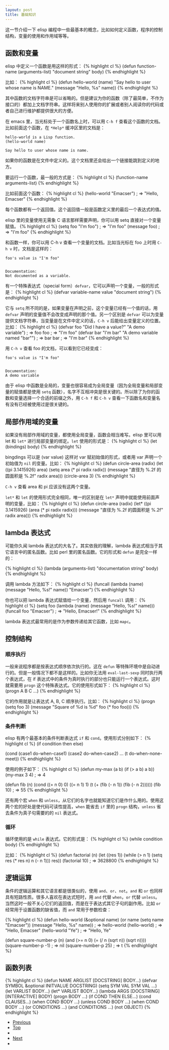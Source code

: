 ```yaml
---
layout: post
title: 基础知识
---
```


这一节介绍一下 elisp 编程中一些最基本的概念，比如如何定义函数，程序的控制结构，变量的使用和作用域等等。

## 函数和变量 ##

elisp 中定义一个函数是用这样的形式：
{% highlight cl %}
(defun function-name (arguments-list)
  "document string"
  body)
{% endhighlight %}

比如：
{% highlight cl %}
(defun hello-world (name)
  "Say hello to user whose name is NAME."
  (message "Hello, %s" name))
{% endhighlight %}

其中函数的文档字符串是可以省略的。但是建议为你的函数（除了最简单，不作为接口的）都加上文档字符串。这样将来别人使用你的扩展或者别人阅读你的代码或者自己进行维护都提供很大的方便。

在 emacs 里，当光标处于一个函数名上时，可以用 `C-h f` 查看这个函数的文档。比如前面这个函数，在 `*Help*` 缓冲区里的文档是：

    hello-world is a Lisp function.
    (hello-world name)
    
    Say hello to user whose name is name.

如果你的函数是在文件中定义的。这个文档里还会给出一个链接能跳到定义的地方。

要运行一个函数，最一般的方式是：
{% highlight cl %}
(function-name arguments-list)
{% endhighlight %}

比如前面这个函数：
{% highlight cl %}
(hello-world "Emacser")                 ; => "Hello, Emacser"
{% endhighlight %}

每个函数都有一个返回值。这个返回值一般是函数定义里的最后一个表达式的值。

elisp 里的变量使用无需象 C 语言那样需要声明，你可以用 setq 直接对一个变量赋值。
{% highlight cl %}
(setq foo "I'm foo")                    ; => "I'm foo"
(message foo)                           ; => "I'm foo"
{% endhighlight %}

和函数一样，你可以用 C-h v 查看一个变量的文档。比如当光标在 foo 上时用 `C-h v` 时，文档是这样的：

    foo's value is "I'm foo"
    
    
    Documentation:
    Not documented as a variable.

有一个特殊表达式（special form）`defvar`，它可以声明一个变量，一般的形式是：
{% highlight cl %}
(defvar variable-name value
  "document string")
{% endhighlight %}

它与 `setq` 所不同的是，如果变量在声明之前，这个变量已经有一个值的话，用 `defvar` 声明的变量值不会改变成声明的那个值。另一个区别是 `defvar` 可以为变量提供文档字符串，当变量是在文件中定义的话，`C-h v` 后能给出变量定义的位置。比如：
{% highlight cl %}
(defvar foo "Did I have a value?"
  "A demo variable")                    ; => foo
foo                                     ; => "I'm foo"
(defvar bar "I'm bar"
  "A demo variable named \"bar\"")      ; => bar
bar                                     ; => "I'm bar"
{% endhighlight %}

用 `C-h v` 查看 foo 的文档，可以看到它已经变成：

    foo's value is "I'm foo"
    
    
    Documentation:
    A demo variable

由于 elisp 中函数是全局的，变量也很容易成为全局变量（因为全局变量和局部变量的赋值都是使用 `setq` 函数），名字不互相冲突是很关键的。所以除了为你的函数和变量选择一个合适的前缀之外，用 `C-h f` 和 `C-h v` 查看一下函数名和变量名有没有已经被使用过是很关键的。

## 局部作用域的变量 ##

如果没有局部作用域的变量，都使用全局变量，函数会相当难写。elisp 里可以用 let 和 `let*` 进行局部变量的绑定。`let` 使用的形式是：
{% highlight cl %}
(let (bindings)
  body)
{% endhighlight %}

bingdings 可以是 (var value) 这样对 var 赋初始值的形式，或者用 var 声明一个初始值为 `nil` 的变量。比如：
{% highlight cl %}
(defun circle-area (radix)
  (let ((pi 3.1415926)
        area)
    (setq area (* pi radix radix))
    (message "直径为 %.2f 的圆面积是 %.2f" radix area)))
(circle-area 3)
{% endhighlight %}

`C-h v` 查看 area 和 pi 应该没有这两个变量。

`let*` 和 `let` 的使用形式完全相同，唯一的区别是在 `let*` 声明中就能使用前面声明的变量，比如：
{% highlight cl %}
(defun circle-area (radix)
  (let* ((pi 3.1415926)
         (area (* pi radix radix)))
    (message "直径为 %.2f 的圆面积是 %.2f" radix area)))
{% endhighlight %}

## lambda 表达式 ##

可能你久闻 lambda 表达式的大名了。其实依我的理解，lambda 表达式相当于其它语言中的匿名函数。比如 perl 里的匿名函数。它的形式和 `defun` 是完全一样的：

{% highlight cl %}
(lambda (arguments-list)
  "documentation string"
  body)
{% endhighlight %}

调用 lambda 方法如下：
{% highlight cl %}
(funcall (lambda (name)
           (message "Hello, %s!" name)) "Emacser")
{% endhighlight %}

你也可以把 lambda 表达式赋值给一个变量，然后用 `funcall` 调用：
{% highlight cl %}
(setq foo (lambda (name)
            (message "Hello, %s!" name)))
(funcall foo "Emacser")                   ; => "Hello, Emacser!"
{% endhighlight %}

lambda 表达式最常用的是作为参数传递给其它函数，比如 `mapc`。

## 控制结构 ##

### 顺序执行 ###
一般来说程序都是按表达式顺序依次执行的。这在 `defun` 等特殊环境中是自动进行的。但是一般情况下都不是这样的。比如你无法用 `eval-last-sexp` 同时执行两个表达式，在 if 表达式中的条件为真时执行的部分也只能运行一个表达式。这时就需要用 `progn` 这个特殊表达式。它的使用形式如下：
{% highlight cl %}
(progn A B C ...)
{% endhighlight %}

它的作用就是让表达式 A, B, C 顺序执行。比如：
{% highlight cl %}
(progn
  (setq foo 3)
  (message "Square of %d is %d" foo (* foo foo)))
{% endhighlight %}

### 条件判断 ####

elisp 有两个最基本的条件判断表达式 `if` 和 `cond`。使用形式分别如下：
{% highlight cl %}
(if condition
    then
  else)

(cond (case1 do-when-case1)
      (case2 do-when-case2)
      ...
      (t do-when-none-meet))
{% endhighlight %}

使用的例子如下：
{% highlight cl %}
(defun my-max (a b)
  (if (> a b)
      a b))
(my-max 3 4)                            ; => 4

(defun fib (n)
  (cond ((= n 0) 0)
        ((= n 1) 1)
        (t (+ (fib (- n 1))
                 (fib (- n 2))))))
(fib 10)                                ; => 55
{% endhighlight %}

还有两个宏 `when` 和 `unless`，从它们的名字也就能知道它们是作什么用的。使用这两个宏的好处是使代码可读性提高，`when` 能省去 `if` 里的 `progn` 结构，`unless` 省去条件为真子句需要的的 `nil` 表达式。

### 循环 ###

循环使用的是 `while` 表达式。它的形式是：
{% highlight cl %}
(while condition
  body)
{% endhighlight %}

比如：
{% highlight cl %}
(defun factorial (n)
  (let ((res 1))
    (while (> n 1)
      (setq res (* res n)
            n (- n 1)))
    res))
(factorial 10)                          ; => 3628800
{% endhighlight %}

## 逻辑运算 ##

条件的逻辑运算和其它语言都是很类似的，使用 `and`、`or`、`not`。`and` 和 `or` 也同样具有短路性质。很多人喜欢在表达式短时，用 `and` 代替 `when`，`or` 代替 `unless`。当然这时一般不关心它们的返回值，而是在于表达式其它子句的副作用。比如 `or` 经常用于设置函数的缺省值，而 `and` 常用于参数检查：

{% highlight cl %}
(defun hello-world (&optional name)
  (or name (setq name "Emacser"))
  (message "Hello, %s" name))           ; => hello-world
(hello-world)                           ; => "Hello, Emacser"
(hello-world "Ye")                      ; => "Hello, Ye"

(defun square-number-p (n)
  (and (>= n 0)
       (= (/ n (sqrt n)) (sqrt n))))
(square-number-p -1)                    ; => nil
(square-number-p 25)                    ; => t
{% endhighlight %}

## 函数列表 ##
{% highlight cl %}
(defun NAME ARGLIST [DOCSTRING] BODY...)
(defvar SYMBOL &optional INITVALUE DOCSTRING)
(setq SYM VAL SYM VAL ...)
(let VARLIST BODY...)
(let* VARLIST BODY...)
(lambda ARGS [DOCSTRING] [INTERACTIVE] BODY)
(progn BODY ...)
(if COND THEN ELSE...)
(cond CLAUSES...)
(when COND BODY ...)
(unless COND BODY ...)
(when COND BODY ...)
(or CONDITIONS ...)
(and CONDITIONS ...)
(not OBJECT)
{% endhighlight %}

<ul class="post-nav clearfix">
<li class="prev"><a href="01-hello-world.html">Previous</a></li>
<li class="top"><a href="/elispintro/">Top</a><li>
<li class="next"><a href="03-number.html">Next</a><li>
</ul>
